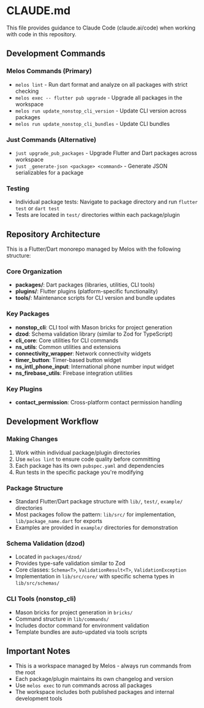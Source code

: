 # CLAUDE.md

This file provides guidance to Claude Code (claude.ai/code) when working with code in this repository.

## Development Commands

### Melos Commands (Primary)
- `melos lint` - Run dart format and analyze on all packages with strict checking
- `melos exec -- flutter pub upgrade` - Upgrade all packages in the workspace
- `melos run update_nonstop_cli_version` - Update CLI version across packages
- `melos run update_nonstop_cli_bundles` - Update CLI bundles

### Just Commands (Alternative)
- `just upgrade_pub_packages` - Upgrade Flutter and Dart packages across workspace
- `just _generate-json <package> <command>` - Generate JSON serializables for a package

### Testing
- Individual package tests: Navigate to package directory and run `flutter test` or `dart test`
- Tests are located in `test/` directories within each package/plugin

## Repository Architecture

This is a Flutter/Dart monorepo managed by Melos with the following structure:

### Core Organization
- **packages/**: Dart packages (libraries, utilities, CLI tools)
- **plugins/**: Flutter plugins (platform-specific functionality)
- **tools/**: Maintenance scripts for CLI version and bundle updates

### Key Packages
- **nonstop_cli**: CLI tool with Mason bricks for project generation
- **dzod**: Schema validation library (similar to Zod for TypeScript)
- **cli_core**: Core utilities for CLI commands
- **ns_utils**: Common utilities and extensions
- **connectivity_wrapper**: Network connectivity widgets
- **timer_button**: Timer-based button widget
- **ns_intl_phone_input**: International phone number input widget
- **ns_firebase_utils**: Firebase integration utilities

### Key Plugins
- **contact_permission**: Cross-platform contact permission handling

## Development Workflow

### Making Changes
1. Work within individual package/plugin directories
2. Use `melos lint` to ensure code quality before committing
3. Each package has its own `pubspec.yaml` and dependencies
4. Run tests in the specific package you're modifying

### Package Structure
- Standard Flutter/Dart package structure with `lib/`, `test/`, `example/` directories
- Most packages follow the pattern: `lib/src/` for implementation, `lib/package_name.dart` for exports
- Examples are provided in `example/` directories for demonstration

### Schema Validation (dzod)
- Located in `packages/dzod/`
- Provides type-safe validation similar to Zod
- Core classes: `Schema<T>`, `ValidationResult<T>`, `ValidationException`
- Implementation in `lib/src/core/` with specific schema types in `lib/src/schemas/`

### CLI Tools (nonstop_cli)
- Mason bricks for project generation in `bricks/`
- Command structure in `lib/commands/`
- Includes doctor command for environment validation
- Template bundles are auto-updated via tools scripts

## Important Notes

- This is a workspace managed by Melos - always run commands from the root
- Each package/plugin maintains its own changelog and version
- Use `melos exec` to run commands across all packages
- The workspace includes both published packages and internal development tools